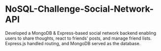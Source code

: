 # NoSQL-Challenge-Social-Network-API
Developed a MongoDB &amp; Express-based social network backend enabling users to share thoughts, react to friends' posts, and manage friend lists. Express.js handled routing, and MongoDB served as the database.
